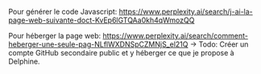 Pour générer le code Javascript: https://www.perplexity.ai/search/j-ai-la-page-web-suivante-doct-KvEp6lGTQAa0kh4qWmozQQ

Pour héberger la page web: https://www.perplexity.ai/search/comment-heberger-une-seule-pag-NLflWXDNSpCZMNjS_el21Q
 -> Todo: Créer un compte GitHub secondaire public et y héberger ce que je propose à Delphine.

